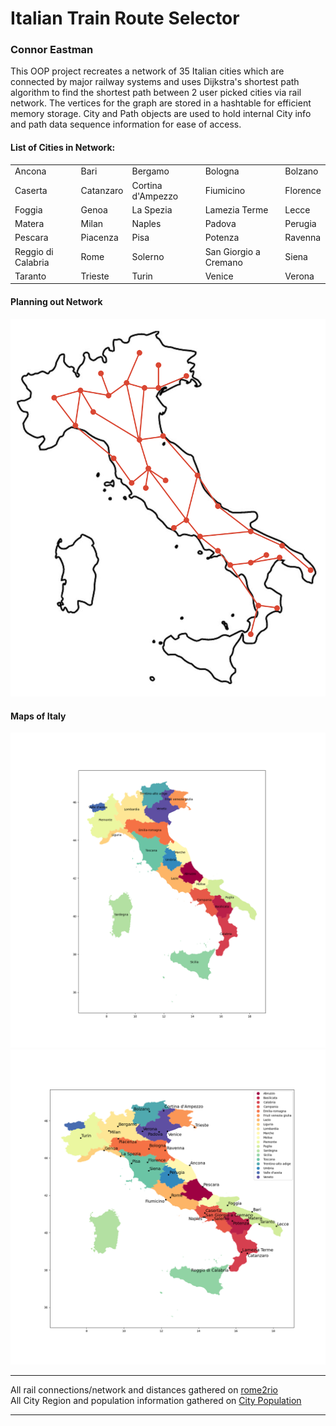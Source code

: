 # Italian Train Route Selector
### Connor Eastman


This OOP project recreates a network of 35 Italian cities which are connected by major railway systems and uses Dijkstra's shortest path algorithm 
to find the shortest path between 2 user picked cities via rail network. The vertices for the graph are stored in a hashtable for efficient memory 
storage. City and Path objects are used to hold internal City info and path data sequence information for ease of access. 

#### List of Cities in Network:
|                    |            |                    |                         |                |
| ------------------ | ---------- | -------------------| ----------------------- | -------------- |
| Ancona             | Bari       | Bergamo            | Bologna                 | Bolzano        |
| Caserta            | Catanzaro  | Cortina d'Ampezzo  | Fiumicino               | Florence       |
| Foggia             | Genoa      | La Spezia          | Lamezia Terme           | Lecce          |
| Matera             | Milan      | Naples             | Padova                  | Perugia        |
| Pescara            | Piacenza   | Pisa               | Potenza                 | Ravenna        |
| Reggio di Calabria | Rome       | Solerno            | San Giorgio a Cremano   |  Siena         |
| Taranto            | Trieste    | Turin              | Venice                  | Verona         |


#### Planning out Network
![Network Outline](./images/italy_train_network_outline.png) 


#### Maps of Italy
![Network Outline](./images/italian_regions.png) ![Network Outline](./images/italian_cities.png) 


___

All rail connections/network and distances gathered on [rome2rio](https://www.rome2rio.com/)  
All City Region and population information gathered on [City Population](https://www.citypopulation.de/en/italy/)  
___

